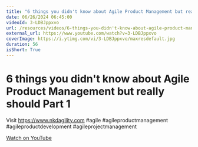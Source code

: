```yaml
---
title: "6 things you didn't know about Agile Product Management but really should  Part 1"
date: 06/26/2024 06:45:00
videoId: 3-LDBJppxvo
url: /resources/videos/6-things-you-didn't-know-about-agile-product-management-but-really-should-part-1
external_url: https://www.youtube.com/watch?v=3-LDBJppxvo
coverImage: https://i.ytimg.com/vi/3-LDBJppxvo/maxresdefault.jpg
duration: 56
isShort: True
---
```


# 6 things you didn't know about Agile Product Management but really should  Part 1

Visit https://www.nkdagility.com #agile #agileproductmanagement #agileproductdevelopment #agileprojectmanagement

[Watch on YouTube](https://www.youtube.com/watch?v=3-LDBJppxvo)
